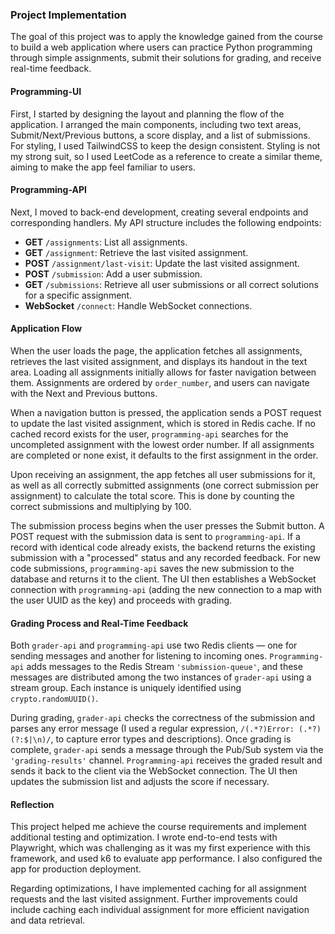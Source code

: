 ### Project Implementation

The goal of this project was to apply the knowledge gained from the course to build a web application where users can practice Python programming through simple assignments, submit their solutions for grading, and receive real-time feedback.

#### Programming-UI

First, I started by designing the layout and planning the flow of the application. I arranged the main components, including two text areas, Submit/Next/Previous buttons, a score display, and a list of submissions. For styling, I used TailwindCSS to keep the design consistent. Styling is not my strong suit, so I used LeetCode as a reference to create a similar theme, aiming to make the app feel familiar to users.

#### Programming-API

Next, I moved to back-end development, creating several endpoints and corresponding handlers. My API structure includes the following endpoints:

-   **GET**  `/assignments`: List all assignments.
-   **GET**  `/assignment`: Retrieve the last visited assignment.
-   **POST** `/assignment/last-visit`: Update the last visited assignment.
-   **POST** `/submission`: Add a user submission.
-   **GET** `/submissions`: Retrieve all user submissions or all correct solutions for a specific assignment.
-   **WebSocket** `/connect`: Handle WebSocket connections.

#### Application Flow

When the user loads the page, the application fetches all assignments, retrieves the last visited assignment, and displays its handout in the text area. Loading all assignments initially allows for faster navigation between them. Assignments are ordered by  `order_number`, and users can navigate with the Next and Previous buttons.

When a navigation button is pressed, the application sends a POST request to update the last visited assignment, which is stored in Redis cache. If no cached record exists for the user, `programming-api` searches for the uncompleted assignment with the lowest order number. If all assignments are completed or none exist, it defaults to the first assignment in the order.

Upon receiving an assignment, the app fetches all user submissions for it, as well as all correctly submitted assignments (one correct submission per assignment) to calculate the total score. This is done by counting the correct submissions and multiplying by 100.

The submission process begins when the user presses the Submit button. A POST request with the submission data is sent to `programming-api`. If a record with identical code already exists, the backend returns the existing submission with a "processed" status and any recorded feedback. For new code submissions, `programming-api` saves the new submission to the database and returns it to the client. The UI then establishes a WebSocket connection with `programming-api` (adding the new connection to a map with the user UUID as the key) and proceeds with grading.

#### Grading Process and Real-Time Feedback

Both `grader-api` and `programming-api` use two Redis clients — one for sending messages and another for listening to incoming ones. `Programming-api` adds messages to the Redis Stream `'submission-queue'`, and these messages are distributed among the two instances of `grader-api` using a stream group. Each instance is uniquely identified using `crypto.randomUUID()`.

During grading, `grader-api` checks the correctness of the submission and parses any error message (I used a regular expression, `/(.*?)Error: (.*?)(?:$|\n)/`, to capture error types and descriptions). Once grading is complete, `grader-api` sends a message through the Pub/Sub system via the `'grading-results'` channel. `Programming-api` receives the graded result and sends it back to the client via the WebSocket connection. The UI then updates the submission list and adjusts the score if necessary.

#### Reflection

This project helped me achieve the course requirements and implement additional testing and optimization. I wrote end-to-end tests with Playwright, which was challenging as it was my first experience with this framework, and used k6 to evaluate app performance. I also configured the app for production deployment.

Regarding optimizations, I have implemented caching for all assignment requests and the last visited assignment. Further improvements could include caching each individual assignment for more efficient navigation and data retrieval.